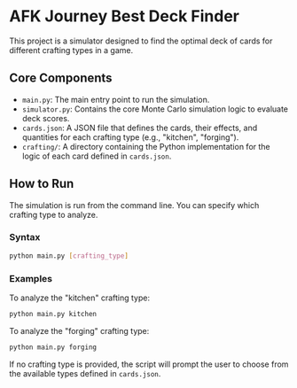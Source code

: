 # AFK Journey Best Deck Finder

This project is a simulator designed to find the optimal deck of cards for different crafting types in a game.

## Core Components
- `main.py`: The main entry point to run the simulation.
- `simulator.py`: Contains the core Monte Carlo simulation logic to evaluate deck scores.
- `cards.json`: A JSON file that defines the cards, their effects, and quantities for each crafting type (e.g., "kitchen", "forging").
- `crafting/`: A directory containing the Python implementation for the logic of each card defined in `cards.json`.

## How to Run
The simulation is run from the command line. You can specify which crafting type to analyze.

### Syntax
```bash
python main.py [crafting_type]
```

### Examples
To analyze the "kitchen" crafting type:
```bash
python main.py kitchen
```

To analyze the "forging" crafting type:
```bash
python main.py forging
```

If no crafting type is provided, the script will prompt the user to choose from the available types defined in `cards.json`.

